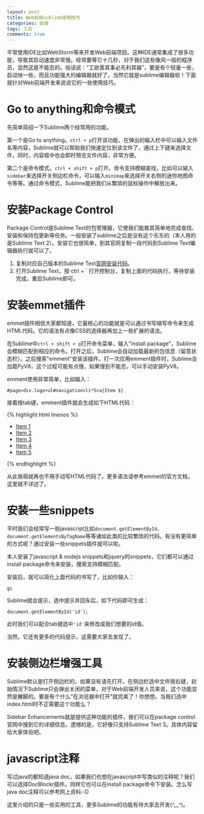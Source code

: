 ```yaml
---
layout: post
title: Web前端sublime使用技巧
categories: 前端
tags: 工具
comments: true
---
```


平常使用IDE比如WebStorm等来开发Web前端项目。这种IDE通常集成了很多功能，导致其启动速度非常慢。经常要等它十几秒，对于我们这些像风一般的程序员，显然这是不能忍的。俗话说：“工欲善其事必先利其器”，要是有个轻量一些，启动快一些，而且功能强大的编辑器就好了。当然它就是sublime编辑器啦！下面就针对Web前端开发来说说它的一些使用技巧。

# Go to anything和命令模式

先简单简绍一下Sublime两个经常用的功能。

第一个是Go to anything。`ctrl + p`打开该功能，在弹出的输入栏中可以输入文件名等内容，Sublime就可以帮助我们快速定位到该文件了，通过上下键来选择文件，同时，内容框中也会即时预览文件内容，非常方便。

第二个是命令模式。`ctrl + shift + p`打开。命令支持模糊查找，比如可以输入`sidebar`来选择开关侧边栏命令，可以输入`minimap`来选择开关右侧的迷你地图命令等等。通过命令模式，Sublime能把我们从繁琐的鼠标操作中解放出来。

# 安装Package Control

Package Control是Sublime Text的包管理器，它使我们能极其简单地完成查找、安装和保持包更新等任务。一般安装了sublime之后是没有这个东东的（本人用的是Sublime Text 2）。安装它也很简单，到其官网复制一段代码到Sublime Text编辑器执行就可以了。

1. 复制对应自己版本的Sublime Text[官网安装代码](https://packagecontrol.io/installation "官网安装代码")。
2. 打开Sublime Text，按 ctrl + ` 打开控制台，复制上面的代码执行，等待安装完成，重启Sublime即可。

# 安装emmet插件

emmet插件相信大家都知道，它最核心的功能就是可以通过书写缩写命令来生成HTML代码。它的语法有点像CSS的选择器再加上一些扩展的语法。

在Sublime中`ctrl + shift + p`打开命令菜单，输入"install package"，Sublime会模糊匹配到相应的命令。打开之后，Sublime会自动加载最新的包信息（留意状态栏）。之后搜索"emment"安装该插件。打一次应用emment插件时，Sublime会加载PyV8，这个过程可能有点慢，如果慢到不能忍，可以手动安装PyV8。

emment使用非常简单，比如输入：

	#page>div.logo+ul#navigation>li*5>a{Item $}

接着按tab键，emment插件就会生成如下HTML代码：

{% highlight html linenos %}
	<div id="page">
	    <div class="logo"></div>
	    <ul id="navigation">
	        <li><a href="">Item 1</a></li>
	        <li><a href="">Item 2</a></li>
	        <li><a href="">Item 3</a></li>
	        <li><a href="">Item 4</a></li>
	        <li><a href="">Item 5</a></li>
	    </ul>
	</div>
{% endhighlight %}

从此我萌就再也不用手动写HTML代码了。更多语法请参考emmet的官方文档，这里就不详述了。

# 安装一些snippets

平时我们会经常写一些javascript比如`document.getElementById`、`document.getElementsByTagName`等等诸如此类的比较繁琐的代码。有没有更简单的方式呢？通过安装一些snippets插件就可以啦。

本人安装了javascript & nodejs snippets和jquery的snippets，它们都可以通过install package命令来安装，搜索支持模糊匹配。

安装后，就可以简化上面代码的书写了，比如你输入：

	gi

Sublime就会提示，选中提示并回车后，如下代码即可生成：

	document.getElementById('id');

此时我们可以配合tab键选中`'id'`来修改成我们想要的id值。

当然，它还有更多的代码提示，这需要大家去发现了。

# 安装侧边栏增强工具

Sublime默认是打开侧边栏的，如果没有请先打开。在侧边栏选中文件按右键，初始情况下Sublime只会弹出关闭的菜单，对于Web前端开发人员来说，这个功能显然是撇脚的。要是有个什么"在浏览器中打开"就完美了！你想想，当我们选中index.html时不正需要这个功能么？

Sidebar Enhancements就是提供这种功能的插件，我们可以在package control官网中搜到它的详细信息。遗憾的是，它好像只支持Sublime Text 3。具体内容留给大家体验吧。

# javascript注释

写过java的都知道java doc，如果我们也想在javascript中写类似的注释呢？我们可以选择DocBlockr插件。同样它也可以在install package命令下安装。怎么写java doc注释可以参考网上资料:-D

这里介绍的只是一些实用的工具，更多Sublime的功能有待大家去开发(*^__^*)。

